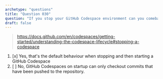 ```yaml
---
archetype: "questions"
title: "Question 030"
question: "If you stop your GitHub Codespace environment can you comeback to the changes later if you haven't commited them?"
draft: false
---
```


> https://docs.github.com/en/codespaces/getting-started/understanding-the-codespace-lifecycle#stopping-a-codespace
1. [x] Yes, that's the default behaviour when stopping and then starting a GitHub Codespace
1. [ ] No, GitHub Codespaces on startup can only checkout commits that have been pushed to the repository.

